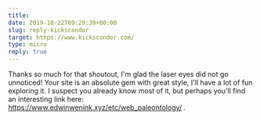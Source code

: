 ```yaml
---
title: 
date: 2019-10-22T09:29:39+00:00
slug: reply-kickscondor
target: https://www.kickscondor.com/
type: micro
reply: true
---
```

Thanks so much for that shoutout, I'm glad the laser eyes did not go unnoticed! Your site is an absolute gem with great style, I'll have a lot of fun exploring it. I suspect you already know most of it, but perhaps you'll find an interesting link here: https://www.edwinwenink.xyz/etc/web_paleontology/ . 